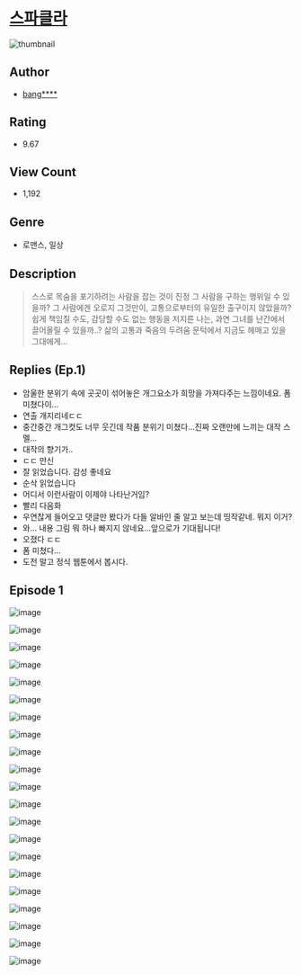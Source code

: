 # [스파클라](https://comic.naver.com/challenge/list?titleId=810715)
![thumbnail](https://image-comic.pstatic.net/user_contents_data/challenge_comic/2023/05/24/363552/upload_3775251665439109733_480x623.jpeg)

## Author
- [bang****](https://comic.naver.com/artistTitle?id=363552)

## Rating
- 9.67

## View Count
- 1,192

## Genre
- 로맨스, 일상

## Description
> 스스로 목숨을 포기하려는 사람을 잡는 것이 진정 그 사람을 구하는 행위일 수 있을까? 그 사람에겐 오로지 그것만이, 고통으로부터의 유일한 출구이지 않았을까? 쉽게 책임질 수도, 감당할 수도 없는 행동을 저지른 나는, 과연 그녀를 난간에서 끌어올릴 수 있을까..? 삶의 고통과 죽음의 두려움 문턱에서 지금도 헤매고 있을 그대에게...

## Replies (Ep.1)
- 암울한 분위기 속에 곳곳이 섞어놓은 개그요소가 희망을 가져다주는 느낌이네요. 폼 미쳤다이…
- 연출 개지리네ㄷㄷ
- 중간중간 개그컷도 너무 웃긴데 작품 분위기 미쳤다...진짜 오랜만에 느끼는 대작 스멜...
- 대작의 향기가..
- ㄷㄷ 만신
- 잘 읽었습니다. 감성 좋네요
- 순삭 읽었습니다
- 어디서 이런사람이 이제야 나타난거임?
- 빨리 다음화
- 우연찮게 들어오고 댓글만 봤다가 다들 알바인 줄 알고 보는데 띵작같네. 뭐지 이거?
- 와… 내용 그림 뭐 하나 빠지지 않네요…앞으로가 기대됩니다!
- 오졌다 ㄷㄷ
- 폼 미쳤다...
- 도전 말고 정식 웹툰에서 봅시다.

## Episode 1
![image](https://image-comic.pstatic.net/user_contents_data/challenge_comic/2023/05/24/363552/upload_7234300763745628726.jpeg)

![image](https://image-comic.pstatic.net/user_contents_data/challenge_comic/2023/05/24/363552/upload_3977014059096826723.jpeg)

![image](https://image-comic.pstatic.net/user_contents_data/challenge_comic/2023/05/24/363552/upload_3617345113939849523.jpeg)

![image](https://image-comic.pstatic.net/user_contents_data/challenge_comic/2023/05/24/363552/upload_7005125131334924341.jpeg)

![image](https://image-comic.pstatic.net/user_contents_data/challenge_comic/2023/05/24/363552/upload_7161066700769158705.jpeg)

![image](https://image-comic.pstatic.net/user_contents_data/challenge_comic/2023/05/24/363552/upload_3702350532005933923.jpeg)

![image](https://image-comic.pstatic.net/user_contents_data/challenge_comic/2023/05/24/363552/upload_3690191037209653809.jpeg)

![image](https://image-comic.pstatic.net/user_contents_data/challenge_comic/2023/05/24/363552/upload_7077188227222823779.jpeg)

![image](https://image-comic.pstatic.net/user_contents_data/challenge_comic/2023/05/24/363552/upload_3991422038767395635.jpeg)

![image](https://image-comic.pstatic.net/user_contents_data/challenge_comic/2023/05/24/363552/upload_7293640298930070838.jpeg)

![image](https://image-comic.pstatic.net/user_contents_data/challenge_comic/2023/05/24/363552/upload_7148392621746119732.jpeg)

![image](https://image-comic.pstatic.net/user_contents_data/challenge_comic/2023/05/24/363552/upload_3775536249992067174.jpeg)

![image](https://image-comic.pstatic.net/user_contents_data/challenge_comic/2023/05/24/363552/upload_7221861958700066357.jpeg)

![image](https://image-comic.pstatic.net/user_contents_data/challenge_comic/2023/05/24/363552/upload_7077743507119956534.jpeg)

![image](https://image-comic.pstatic.net/user_contents_data/challenge_comic/2023/05/24/363552/upload_7004285314868524088.jpeg)

![image](https://image-comic.pstatic.net/user_contents_data/challenge_comic/2023/05/24/363552/upload_3991703732854534500.jpeg)

![image](https://image-comic.pstatic.net/user_contents_data/challenge_comic/2023/05/24/363552/upload_7017560835512230457.jpeg)

![image](https://image-comic.pstatic.net/user_contents_data/challenge_comic/2023/05/24/363552/upload_7292234234095690038.jpeg)

![image](https://image-comic.pstatic.net/user_contents_data/challenge_comic/2023/05/24/363552/upload_3616784372405057335.jpeg)

![image](https://image-comic.pstatic.net/user_contents_data/challenge_comic/2023/05/24/363552/upload_4122313619606156386.jpeg)

![image](https://image-comic.pstatic.net/user_contents_data/challenge_comic/2023/05/24/363552/upload_7076335229588760118.jpeg)
